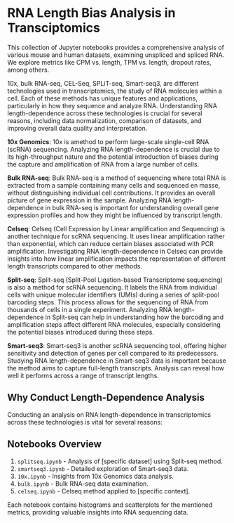 # RNA Length Bias Analysis in Transciptomics

This collection of Jupyter notebooks provides a comprehensive analysis of various mouse and human datasets, examining unspliced and spliced RNA. We explore metrics like CPM vs. length, TPM vs. length, dropout rates, among others.

10x, bulk RNA-seq, CEL-Seq, SPLiT-seq, Smart-seq3, are different technologies used in transcriptomics, the study of RNA molecules within a cell. Each of these methods has unique features and applications, particularly in how they sequence and analyze RNA. Understanding RNA length-dependence across these technologies is crucial for several reasons, including data normalization, comparison of datasets, and improving overall data quality and interpretation.

**10x Genomics**: 10x is  amethod to perform large-scale single-cell RNA (scRNA) sequencing. Analyzing RNA length-dependence is crucial due to its high-throughput nature and the potential introduction of biases during the capture and amplification of RNA from a large number of cells.

**Bulk RNA-seq**: Bulk RNA-seq is a method of sequencing where total RNA is extracted from a sample containing many cells and sequenced en masse, without distinguishing individual cell contributions. It provides an overall picture of gene expression in the sample. Analyzing RNA length-dependence in bulk RNA-seq is important for understanding overall gene expression profiles and how they might be influenced by transcript length.

**Celseq**: Celseq (Cell Expression by Linear amplification and Sequencing) is another technique for scRNA sequencing. It uses linear amplification rather than exponential, which can reduce certain biases associated with PCR amplification. Investigating RNA length-dependence in Celseq can provide insights into how linear amplification impacts the representation of different length transcripts compared to other methods.

**Split-seq**: Split-seq (Split-Pool Ligation-based Transcriptome sequencing) is also a method for scRNA sequencing. It labels the RNA from individual cells with unique molecular identifiers (UMIs) during a series of split-pool barcoding steps. This process allows for the sequencing of RNA from thousands of cells in a single experiment. Analyzing RNA length-dependence in Split-seq can help in understanding how the barcoding and amplification steps affect different RNA molecules, especially considering the potential biases introduced during these steps.

**Smart-seq3**: Smart-seq3 is another scRNA sequencing tool, offering higher sensitivity and detection of genes per cell compared to its predecessors. Studying RNA length-dependence in Smart-seq3 data is important because the method aims to capture full-length transcripts. Analysis can reveal how well it performs across a range of transcript lengths.

## Why Conduct Length-Dependence Analysis
Conducting an analysis on RNA length-dependence in transcriptomics across these technologies is vital for several reasons:

## Notebooks Overview

1. `splitseq.ipynb` - Analysis of [specific dataset] using Split-seq method.
2. `smartseq3.ipynb` - Detailed exploration of Smart-seq3 data.
3. `10x.ipynb` - Insights from 10x Genomics data analysis.
4. `bulk.ipynb` - Bulk RNA-seq data examination.
5. `celseq.ipynb` - Celseq method applied to [specific context].

Each notebook contains histograms and scatterplots for the mentioned metrics, providing valuable insights into RNA sequencing data.
